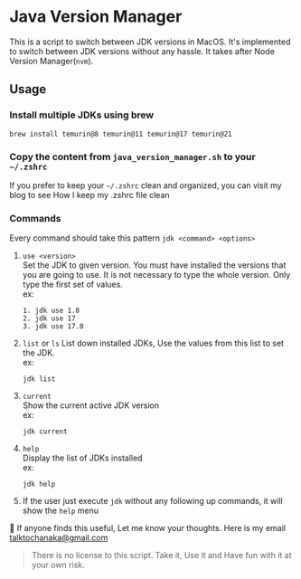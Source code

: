 # Java Version Manager
This is a script to switch between JDK versions in MacOS. It's implemented to switch between JDK versions without any hassle. It takes after Node Version Manager(`nvm`).
## Usage
### Install multiple JDKs using brew
`brew install temurin@8 temurin@11 temurin@17 temurin@21`

### Copy the content from `java_version_manager.sh` to your `~/.zshrc`
If you prefer to keep your `~/.zshrc` clean and organized, you can visit my blog to see How I keep my .zshrc file clean

### Commands
Every command should take this pattern `jdk <command> <options>`
1. `use <version>`  
   Set the JDK to given version. You must have installed the versions that you are going to use. It is not necessary to type the whole 
   version. Only type the first set of values.   
      ex: 
      ```
      1. jdk use 1.8
      2. jdk use 17
      3. jdk use 17.0
      ```
2. `list` or `ls` 
   List down installed JDKs, Use the values from this list to set the JDK.    
   ex:
      ```
      jdk list
      ```
3. `current`  
   Show the current active JDK version   
   ex:
      ```
      jdk current
      ```
4. `help`  
   Display the list of JDKs installed   
   ex:
      ```
      jdk help
      ```
5. If the user just execute `jdk` without any following up commands, it will show the `help` menu

&#128157; If anyone finds this useful, Let me know your thoughts. Here is my email talktochanaka@gmail.com

> There is no license to this script. Take it, Use it and Have fun with it at your own risk.

